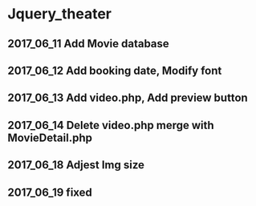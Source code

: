 # Jquery_theater

## 2017_06_11 Add Movie database
## 2017_06_12 Add booking date, Modify font
## 2017_06_13 Add video.php, Add preview button
## 2017_06_14 Delete video.php merge with MovieDetail.php
## 2017_06_18 Adjest Img size
## 2017_06_19 fixed 

